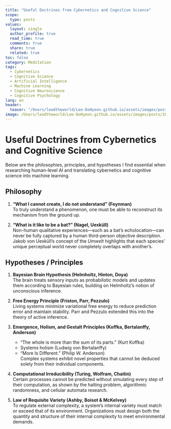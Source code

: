 ```yaml
---
title: "Useful Doctrines from Cybernetics and Cognitive Science"
scope:
  type: posts
values:
  layout: single
  author_profile: true
  read_time: true
  comments: true
  share: true
  related: true
toc: false
category: Meditation
tags:
  - Cybernetics
  - Cognitive Science
  - Artificial Intelligence
  - Machine Learning
  - Cognitive Neuroscience
  - Cognitive Psychology
lang: en
header:
  teaser: "/Users/leadtheworld/Lee-DoHyeon.github.io/assets/images/posts/2025/Q2/2024-12-10-The TENETS/0.webp"
image: /Users/leadtheworld/Lee-DoHyeon.github.io/assets/images/posts/2025/Q2/2024-12-10-The TENETS/0.webp
---
```


# Useful Doctrines from Cybernetics and Cognitive Science

Below are the philosophies, principles, and hypotheses I find essential when researching human-level AI and translating cybernetics and cognitive science into machine learning.

## Philosophy

1. **“What I cannot create, I do not understand” (Feynman)**  
   To truly understand a phenomenon, one must be able to reconstruct its mechanism from the ground up.

2. **“What is it like to be a bat?” (Nagel, Uexküll)**  
   Non-human qualitative experiences—such as a bat’s echolocation—can never be fully captured by a human third-person objective description. Jakob von Uexküll’s concept of the _Umwelt_ highlights that each species’ unique perceptual world never completely overlaps with another’s.

## Hypotheses / Principles

1. **Bayesian Brain Hypothesis (Helmholtz, Hinton, Doya)**  
   The brain treats sensory inputs as probabilistic models and updates them according to Bayesian rules, building on Helmholtz’s notion of unconscious inference.

2. **Free Energy Principle (Friston, Parr, Pezzulo)**  
   Living systems minimize variational free energy to reduce prediction error and maintain stability. Parr and Pezzulo extended this into the theory of active inference.

3. **Emergence, Holism, and Gestalt Principles (Koffka, Bertalanffy, Anderson)**

   - “The whole is more than the sum of its parts.” (Kurt Koffka)
   - Systems holism (Ludwig von Bertalanffy)
   - “More Is Different.” (Philip W. Anderson)  
     Complex systems exhibit novel properties that cannot be deduced solely from their individual components.

4. **Computational Irreducibility (Turing, Wolfram, Chaitin)**  
   Certain processes cannot be predicted without simulating every step of their computation, as shown by the halting problem, algorithmic randomness, and cellular automata research.

5. **Law of Requisite Variety (Ashby, Boisot & McKelvey)**  
   To regulate external complexity, a system’s internal variety must match or exceed that of its environment. Organizations must design both the quantity and structure of their internal complexity to meet environmental demands.

```

```
